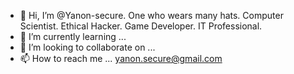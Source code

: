 - 👋 Hi, I’m @Yanon-secure. One who wears many hats. Computer Scientist. Ethical Hacker. Game Developer. IT Professional. 
- 🌱 I’m currently learning ...
- 💞️ I’m looking to collaborate on ...
- 📫 How to reach me ...  yanon.secure@gmail.com

<!---
Yanon-secure/Yanon-secure is a ✨ special ✨ repository because its `README.md` (this file) appears on your GitHub profile.
You can click the Preview link to take a look at your changes.
--->
